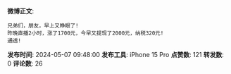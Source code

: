 **微博正文**: 
```
兄弟们，朋友，早上又睁眼了!
昨晚直播2小时，涨了1700元，今早又提现了2000元，纳税320元!
通透!
```
**发布时间**: 2024-05-07 09:48:00
**发布工具**: iPhone 15 Pro
**点赞数**: 121
**转发数**: 0
**评论数**: 26
